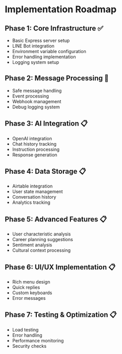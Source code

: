 # Implementation Roadmap

## Phase 1: Core Infrastructure ✅
- Basic Express server setup
- LINE Bot integration
- Environment variable configuration
- Error handling implementation
- Logging system setup

## Phase 2: Message Processing 🚧
- Safe message handling
- Event processing
- Webhook management
- Debug logging system

## Phase 3: AI Integration 📋
- OpenAI integration
- Chat history tracking
- Instruction processing
- Response generation

## Phase 4: Data Storage 📋
- Airtable integration
- User state management
- Conversation history
- Analytics tracking

## Phase 5: Advanced Features 📋
- User characteristic analysis
- Career planning suggestions
- Sentiment analysis
- Cultural context processing

## Phase 6: UI/UX Implementation 📋
- Rich menu design
- Quick replies
- Custom keyboards
- Error messages

## Phase 7: Testing & Optimization 📋
- Load testing
- Error handling
- Performance monitoring
- Security checks 